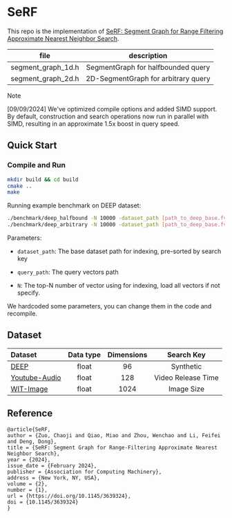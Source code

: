 # SeRF

This repo is the implementation of [SeRF: Segment Graph for Range Filtering Approximate Nearest Neighbor Search](https://dl.acm.org/doi/10.1145/3639324).

| file | description |
|:--:|:--:|
| segment_graph_1d.h | SegmentGraph for halfbounded query |
| segment_graph_2d.h | 2D-SegmentGraph for arbitrary query |

> [!NOTE]
> [09/09/2024] We've optimized compile options and added SIMD support. By default, construction and search operations now run in parallel with SIMD, resulting in an approximate 1.5x boost in query speed.

## Quick Start

### Compile and Run

```bash
mkdir build && cd build
cmake ..
make
```

Running example benchmark on DEEP dataset:
```bash
./benchmark/deep_halfbound -N 10000 -dataset_path [path_to_deep_base.fvecs] -query_path [path_to_deep_query.fvecs]
./benchmark/deep_arbitrary -N 10000 -dataset_path [path_to_deep_base.fvecs] -query_path [path_to_deep_query.fvecs]
```

Parameters:

- `dataset_path`: The base dataset path for indexing, pre-sorted by search key

- `query_path`: The query vectors path

- `N`: The top-N number of vector using for indexing, load all vectors if not specify.


We hardcoded some parameters, you can change them in the code and recompile.

## Dataset


| Dataset | Data type | Dimensions | Search Key |
| :- | :-: | :-: | :-: |
| [DEEP](http://sites.skoltech.ru/compvision/noimi/) | float | 96 | Synthetic |
| [Youtube-Audio](https://research.google.com/youtube8m/download.html) | float | 128 | Video Release Time |
| [WIT-Image](https://www.kaggle.com/c/wikipedia-image-caption/overview) | float | 1024 | Image Size |

<!-- - [DEEP](http://sites.skoltech.ru/compvision/noimi/): Each point is assigned a random number as the synthetic key.

- [Youtube-Audio](https://research.google.com/youtube8m/download.html): Video release time as the search key.

- [WIT-Image](https://www.kaggle.com/c/wikipedia-image-caption/overview): Size of the image as the search key. -->

## Reference

```
@article{SeRF,
author = {Zuo, Chaoji and Qiao, Miao and Zhou, Wenchao and Li, Feifei and Deng, Dong},
title = {SeRF: Segment Graph for Range-Filtering Approximate Nearest Neighbor Search},
year = {2024},
issue_date = {February 2024},
publisher = {Association for Computing Machinery},
address = {New York, NY, USA},
volume = {2},
number = {1},
url = {https://doi.org/10.1145/3639324},
doi = {10.1145/3639324}
}
```
